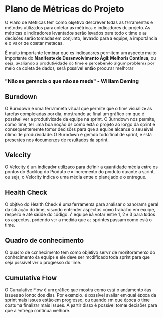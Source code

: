 # Plano de Métricas do Projeto

<p>O Plano de Métricas tem como objetivo descrever todas as ferramentas e métodos utilizados para coletar as métricas e indicadores do projeto. As métricas e indicadores levantados serão levados para todo o time e as decisões serão tomadas em conjunto, levando para a equipe, a importância e o valor de coletar métricas.</p>
<p>É muito importante lembrar que os indicadores permitem  um aspecto muito importante do <b>Manifesto de Desenvolvimento Ágil</b>:<b> Melhoria Contínua</b>, ou seja, avaliando a produtividade do time e percebendo algum problema por meio da coleta de dados, será possível então procurar melhorar</p>

### "Não se gerencia o que não se mede" - William Deming

## Burndown

O Burndown é uma ferramneta visual que permite que o time visualize as tarefas completadas por dia, mostrando ao final um gráfico em que é possível ver a produtividade da equipe na sprint. O Burndown nos permite, como time, ter uma boa noção de como está o projeto ao longo da sprint e consequentemente tomar decisões para que a equipe alcance o seu nível ótimo de produtividade. 
O Burndown é gerado todo final de sprint, e está presentes nos documentos de resultados da sprint.

## Velocity

O Velocity é um indicador utilizado para definir a quantidade média entre os pontos do Backlog do Produto e o incremento do produto durante a sprint, ou seja, o Velocity indica o uma média entre o planejado e o entregue. 

## Health Check

O objtivo do Health Check é uma ferramenta para analisar o panorama geral da situação do time, visando entender aspectos como trabalho em equipe, respeito e até saúde do código. A equipe irá votar entre 1, 2 e 3 para todos os aspectos, podendo ver a medida que as sprintes passam como está o time. 

## Quadro de conhecimento

O quadro de conhecimento tem como objetivo servir de monitoramento do conhecimento da equipe e ele deve ser modificado toda sprint para que seja possível ver o progresso do time.


## Cumulative Flow

O Cumulative Flow é um gráfico que mostra como está o andamento das issues ao longo dos dias. Por exemplo, é possível avaliar em qual época da sprint mais issues estão em progresso, ou quando em que época o time costuma finalizar mais issues. A partir disso é possível tomar decisões para que a entrega contínua melhore.



